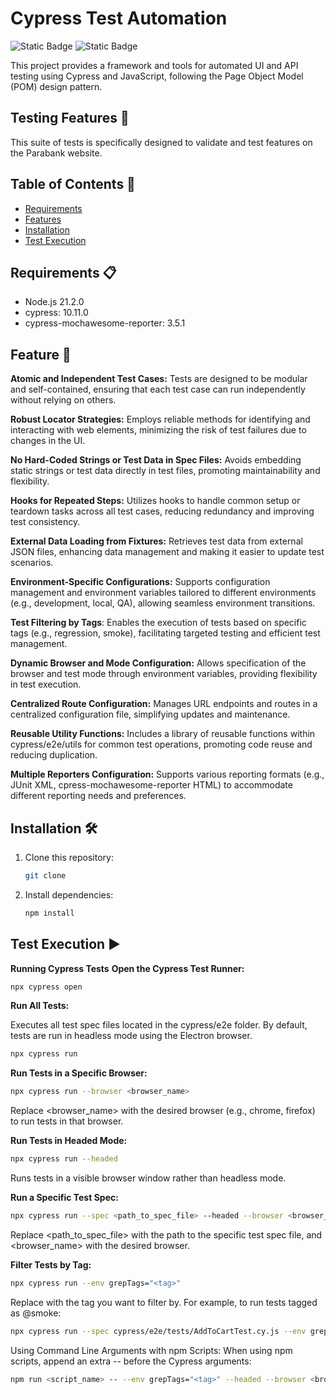 # Cypress Test Automation
![Static Badge](https://img.shields.io/badge/Cypress-logo?style=for-the-badge&logo=cypress&logoColor=black&labelColor=green)
![Static Badge](https://img.shields.io/badge/Javascript-logo?style=for-the-badge&logo=javascript&logoColor=white&labelColor=rgb(49%2C%20120%2C%20198)&color=rgb(22%2C%2027%2C%2034))

This project provides a framework and tools for automated UI and API testing using Cypress and JavaScript, following the Page Object Model (POM) design pattern.

## Testing Features 🧪

This suite of tests is specifically designed to validate and test features on the Parabank website. 


## Table of Contents 📑
- [Requirements](#requirements)
- [Features](#folder-structure)
- [Installation](#installation)
- [Test Execution](#test-execution)


## <a id="requirements">Requirements 📋</a>

- Node.js 21.2.0
- cypress: 10.11.0
- cypress-mochawesome-reporter: 3.5.1


## <a id="Features">Feature 📂</a>

**Atomic and Independent Test Cases:** Tests are designed to be modular and self-contained, ensuring that each test case can run independently without relying on others.

**Robust Locator Strategies:** Employs reliable methods for identifying and interacting with web elements, minimizing the risk of test failures due to changes in the UI.

**No Hard-Coded Strings or Test Data in Spec Files:** Avoids embedding static strings or test data directly in test files, promoting maintainability and flexibility.

**Hooks for Repeated Steps:** Utilizes hooks to handle common setup or teardown tasks across all test cases, reducing redundancy and improving test consistency.

**External Data Loading from Fixtures:** Retrieves test data from external JSON files, enhancing data management and making it easier to update test scenarios.

**Environment-Specific Configurations:** Supports configuration management and environment variables tailored to different environments (e.g., development, local, QA), allowing seamless environment transitions.

**Test Filtering by Tags**: Enables the execution of tests based on specific tags (e.g., regression, smoke), facilitating targeted testing and efficient test management.

**Dynamic Browser and Mode Configuration:** Allows specification of the browser and test mode through environment variables, providing flexibility in test execution.

**Centralized Route Configuration:** Manages URL endpoints and routes in a centralized configuration file, simplifying updates and maintenance.

**Reusable Utility Functions:** Includes a library of reusable functions within cypress/e2e/utils for common test operations, promoting code reuse and reducing duplication.

**Multiple Reporters Configuration:** Supports various reporting formats (e.g., JUnit XML, cpress-mochawesome-reporter HTML) to accommodate different reporting needs and preferences.


## <a id="installation">Installation 🛠️</a>

1. Clone this repository:

    ```bash
    git clone 
    ```

2. Install dependencies:

    ```bash
    npm install
    ```


## <a id="test-execution">Test Execution ▶️</a>

**Running Cypress Tests**
**Open the Cypress Test Runner:**

```bash
npx cypress open
```

**Run All Tests:**

Executes all test spec files located in the cypress/e2e folder. By default, tests are run in headless mode using the Electron browser.

```bash
npx cypress run
```

**Run Tests in a Specific Browser:**

```bash
npx cypress run --browser <browser_name>
```

Replace <browser_name> with the desired browser (e.g., chrome, firefox) to run tests in that browser.

**Run Tests in Headed Mode:**

```bash
npx cypress run --headed
```

Runs tests in a visible browser window rather than headless mode.

**Run a Specific Test Spec:**

```bash
npx cypress run --spec <path_to_spec_file> --headed --browser <browser_name>
```

Replace <path_to_spec_file> with the path to the specific test spec file, and <browser_name> with the desired browser.

**Filter Tests by Tag:**

```bash
npx cypress run --env grepTags="<tag>"
```

Replace <tag> with the tag you want to filter by. For example, to run tests tagged as @smoke:

```bash
npx cypress run --spec cypress/e2e/tests/AddToCartTest.cy.js --env grepTags="@smoke"
```

Using Command Line Arguments with npm Scripts: When using npm scripts, append an extra -- before the Cypress arguments:

```bash
npm run <script_name> -- --env grepTags="<tag>" --headed --browser <browser_name>
```




